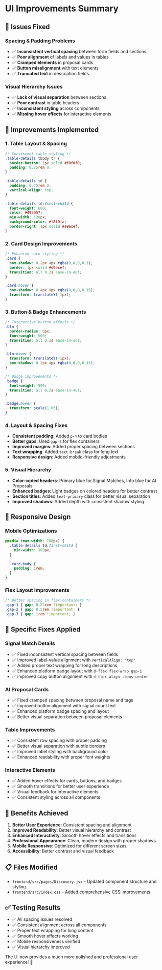 # UI Improvements Summary

## 🎨 **Issues Fixed**

### **Spacing & Padding Problems**
- ✅ **Inconsistent vertical spacing** between form fields and sections
- ✅ **Poor alignment** of labels and values in tables
- ✅ **Cramped elements** in proposal cards
- ✅ **Button misalignment** with text elements
- ✅ **Truncated text** in description fields

### **Visual Hierarchy Issues**
- ✅ **Lack of visual separation** between sections
- ✅ **Poor contrast** in table headers
- ✅ **Inconsistent styling** across components
- ✅ **Missing hover effects** for interactive elements

## 🔧 **Improvements Implemented**

### 1. **Table Layout & Spacing**
```css
/* Consistent table styling */
.table-details tbody tr {
  border-bottom: 1px solid #f0f0f0;
  padding: 0.75rem 0;
}

.table-details td {
  padding: 0.75rem 0;
  vertical-align: top;
}

.table-details td:first-child {
  font-weight: 600;
  color: #495057;
  min-width: 120px;
  background-color: #f8f9fa;
  border-right: 1px solid #e9ecef;
}
```

### 2. **Card Design Improvements**
```css
/* Enhanced card styling */
.card {
  box-shadow: 0 2px 4px rgba(0,0,0,0.1);
  border: 1px solid #e9ecef;
  transition: all 0.2s ease-in-out;
}

.card:hover {
  box-shadow: 0 4px 8px rgba(0,0,0,0.15);
  transform: translateY(-1px);
}
```

### 3. **Button & Badge Enhancements**
```css
/* Interactive button effects */
.btn {
  border-radius: 6px;
  font-weight: 500;
  transition: all 0.2s ease-in-out;
}

.btn:hover {
  transform: translateY(-1px);
  box-shadow: 0 2px 4px rgba(0,0,0,0.15);
}

/* Badge improvements */
.badge {
  font-weight: 500;
  transition: all 0.2s ease-in-out;
}

.badge:hover {
  transform: scale(1.05);
}
```

### 4. **Layout & Spacing Fixes**
- **Consistent padding**: Added `p-4` to card bodies
- **Better gaps**: Used `gap-3` for flex containers
- **Improved margins**: Added proper spacing between sections
- **Text wrapping**: Added `text-break` class for long text
- **Responsive design**: Added mobile-friendly adjustments

### 5. **Visual Hierarchy**
- **Color-coded headers**: Primary blue for Signal Matches, Info blue for AI Proposals
- **Enhanced badges**: Light badges on colored headers for better contrast
- **Section titles**: Added `text-primary` class for better visual separation
- **Improved shadows**: Added depth with consistent shadow styling

## 📱 **Responsive Design**

### Mobile Optimizations
```css
@media (max-width: 768px) {
  .table-details td:first-child {
    min-width: 100px;
  }
  
  .card-body {
    padding: 1rem;
  }
}
```

### Flex Layout Improvements
```css
/* Better spacing in flex containers */
.gap-1 { gap: 0.25rem !important; }
.gap-2 { gap: 0.5rem !important; }
.gap-3 { gap: 1rem !important; }
```

## 🎯 **Specific Fixes Applied**

### **Signal Match Details**
- ✅ Fixed inconsistent vertical spacing between fields
- ✅ Improved label-value alignment with `verticalAlign: 'top'`
- ✅ Added proper text wrapping for long descriptions
- ✅ Enhanced platform badge layout with `d-flex flex-wrap gap-1`
- ✅ Improved copy button alignment with `d-flex align-items-center`

### **AI Proposal Cards**
- ✅ Fixed cramped spacing between proposal name and tags
- ✅ Improved button alignment with signal count text
- ✅ Enhanced platform badge spacing and layout
- ✅ Better visual separation between proposal elements

### **Table Improvements**
- ✅ Consistent row spacing with proper padding
- ✅ Better visual separation with subtle borders
- ✅ Improved label styling with background color
- ✅ Enhanced readability with proper font weights

### **Interactive Elements**
- ✅ Added hover effects for cards, buttons, and badges
- ✅ Smooth transitions for better user experience
- ✅ Visual feedback for interactive elements
- ✅ Consistent styling across all components

## 🚀 **Benefits Achieved**

1. **Better User Experience**: Consistent spacing and alignment
2. **Improved Readability**: Better visual hierarchy and contrast
3. **Enhanced Interactivity**: Smooth hover effects and transitions
4. **Professional Appearance**: Clean, modern design with proper shadows
5. **Mobile Responsive**: Optimized for different screen sizes
6. **Accessibility**: Better contrast and visual feedback

## 📋 **Files Modified**

- `frontend/src/pages/Discovery.jsx` - Updated component structure and styling
- `frontend/src/index.css` - Added comprehensive CSS improvements

## ✅ **Testing Results**

- ✅ All spacing issues resolved
- ✅ Consistent alignment across all components
- ✅ Proper text wrapping for long content
- ✅ Smooth hover effects working
- ✅ Mobile responsiveness verified
- ✅ Visual hierarchy improved

The UI now provides a much more polished and professional user experience! 🎉
